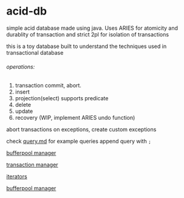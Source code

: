 # acid-db
simple acid database made using java. Uses ARIES for atomicity and durablity of transaction and strict 2pl for isolation of transactions

this is a toy database built to understand the techniques used in transactional database

###### operations:

1. transaction commit, abort.
2. insert
3. projection(select) supports predicate
4. delete
5. update
6. recovery (WIP, implement ARIES undo function)

abort transactions on exceptions, create custom exceptions

check [query.md](./src/main/java/Db/Query/query.md) for example queries
append query with `;` 


[bufferpool manager](./src/main/java/Db/bufferManager/buffermager.md)

[transaction manager](./src/main/java/Db/Tx/transaction.md)

[iterators](./src/main/java/Db/bufferManager/buffermager.md)

[bufferpool manager](./src/main/java/Db/bufferManager/buffermager.md)



